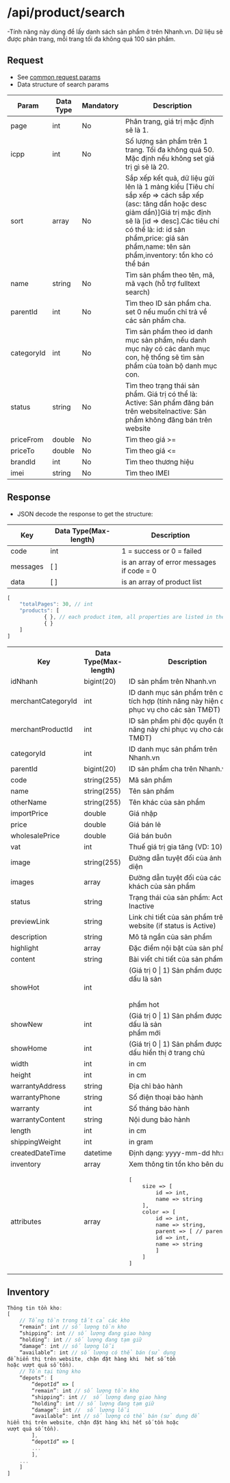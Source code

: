 # /api/product/search

-Tính năng này dùng để lấy danh sách sản phẩm ở trên Nhanh.vn. Dữ liệu sẽ được phân trang, mỗi trang tối đa không quá 100 sản phẩm.

## Request

- See [common request params](/api.md#request)
- Data structure of search params

Param | Data Type | Mandatory | Description
---------- | ---------- | --------------- |  -----------
page | int | No | Phân trang, giá trị mặc định sẽ là 1.
icpp | int | No | Số lượng sản phẩm trên 1 trang. Tối đa không quá 50. Mặc định nếu không set giá trị gì sẽ là 20.
sort | array | No | Sắp xếp kết quả, dữ liệu gửi lên là 1 mảng kiểu [Tiêu chí sắp xếp => cách sắp xếp (asc: tăng dần hoặc desc giảm dần)]Giá trị mặc định sẽ là [id => desc].Các tiêu chí có thể là: id: id sản phẩm,price: giá sản phẩm,name: tên sản phẩm,inventory: tồn kho có thể bán
name| string | No | Tìm sản phẩm theo tên, mã, mã vạch (hỗ trợ fulltext search)
parentId | int | No | Tìm theo ID sản phẩm cha. set 0 nếu muốn chỉ trả về các sản phẩm cha.
categoryId | int | No | Tìm sản phẩm theo id danh mục sản phẩm, nếu danh mục này có các danh mục con, hệ thống sẽ tìm sản phẩm của toàn bộ danh mục con.
status | string | No | Tìm theo trạng thái sản phẩm. Giá trị có thể là: Active: Sản phẩm đăng bán trên websiteInactive: Sản phẩm không đăng bán trên website
priceFrom | double |No | Tìm theo giá >=
priceTo | double | No | Tìm theo giá <=
brandId | int | No | Tìm theo thương hiệu
imei | string | No| Tìm theo IMEI

## Response

- JSON decode the response to get the structure:

Key | Data Type(Max-length) | Description
--------- | ----------- | -----------
code | int | 1 = success or 0 = failed
messages | [ ] | is an array of error messages if code = 0
data | [ ] | is an array of product list

```js
[
	"totalPages": 30, // int
	"products": [
            { }, // each product item, all properties are listed in the table below
            { }
	]
]
```
<table> 
    <tr>
        <th>Key</th>
        <th>Data Type(Max-length)</th>
        <th>Description</th>
    </tr>
     <tr>
        <td>idNhanh</td>
        <td>bigint(20)</td>
        <td>ID sản phẩm trên Nhanh.vn</td>
    </tr>
     <tr>
        <td>merchantCategoryId</td>
        <td>int</td>
        <td>ID danh mục sản phẩm trên các site tích hợp (tính năng này hiện chỉ phục vụ cho các sàn TMĐT)
    </td>
    </tr>
     <tr>
        <td>merchantProductId</td>
        <td>int</td>
        <td>ID sản phẩm phi độc quyền (tính năng này chỉ phục vụ cho các sàn TMĐT)</td>
    </tr>
     <tr>
        <td>categoryId</td>
        <td>int</td>
        <td>ID danh mục sản phẩm trên Nhanh.vn</td>
    </tr>
    <tr>
        <td>parentId</td>
        <td>bigint(20)</td>
        <td>ID sản phẩm cha trên Nhanh.vn</td>
    </tr> <tr>
        <td>code</td>
        <td>string(255)</td>
        <td>Mã sản phẩm</td>
    </tr>
     <tr>
        <td>name</td>
        <td>string(255)</td>
        <td>Tên sản phẩm</td>
    </tr> 
    <tr>
        <td>otherName</td>
        <td>string(255)</td>
        <td>Tên khác của sản phẩm</td>
    </tr> 
    <tr>
        <td>importPrice</td>
        <td>double</td>
        <td>Giá nhập</td>
    </tr>
     <tr>
        <td>price</td>
        <td>double</td>
        <td>Giá bán lẻ</td>
    </tr>
     <tr>
        <td>wholesalePrice</td>
        <td>double</td>
        <td>Giá bán buôn</td>
    </tr>
     <tr>
        <td>vat</td>
        <td>int</td>
        <td>Thuế giá trị gia tăng (VD: 10)</td>
    </tr>
     <tr>
        <td>image</td>
        <td>string(255)</td>
        <td>Đường dẫn tuyệt đối của ảnh đại diện</td>
    </tr> 
    <tr>
        <td>images</td>
        <td>array</td>
        <td>Đường dẫn tuyệt đối của các ảnh khách của sản phẩm</td>
    </tr> <tr>
        <td>status</td>
        <td>string</td>
        <td>Trạng thái của sản phẩm: Active | Inactive</td>
    </tr>
    <tr>
        <td>previewLink</td>
        <td>string</td>
        <td>Link chi tiết của sản phẩm trên website (if status is Active)</td>
    </tr>
     <tr>
        <td>description</td>
        <td>string  </td>
        <td>Mô tả ngắn của sản phẩm</td>
    </tr>
     <tr>
        <td>highlight</td>
        <td>array</td>
        <td>Đặc điểm nội bật của sản phẩm</td>
    </tr>
     <tr>
        <td>content</td>
        <td>string</td>
        <td>Bài viết chi tiết của sản phẩm</td>
    </tr>
     <tr>
        <td>showHot</td>
        <td>int</td>
        <td>(Giá trị 0 | 1) Sản phẩm được đánh dấu là sản <br><br><br>phẩm hot</td>  
    </tr>
     <tr>
        <td>showNew</td>
        <td>int</td>
        <td>(Giá trị 0 | 1) Sản phẩm được đánh dấu là sản <br>phẩm mới</td>
    </tr>
     <tr>
        <td>showHome</td>
        <td>int</td>
        <td>(Giá trị 0 | 1) Sản phẩm được đánh dấu hiển thị ở trang chủ</td>
    </tr>
     <tr>
        <td>width</td>
        <td>int</td>
        <td>in cm</td>
    </tr>
     <tr>
        <td>height</td>
        <td>int</td>
        <td>in cm</td>
    </tr>
     <tr>
        <td>warrantyAddress</td>
        <td>string</td>
        <td>Địa chỉ bảo hành</td>
    </tr>
     <tr>
        <td>warrantyPhone</td>
        <td>string</td>
        <td>Số điện thoại bảo hành </td>
    </tr>
     <tr>
        <td>warranty</td>
        <td>int</td>
        <td>Số tháng bảo hành </td>
    </tr> <tr>
        <td>warrantyContent</td>
        <td>string</td>
        <td>Nội dung bảo hành </td>
    </tr> <tr>
        <td>length</td>
        <td>int</td>
        <td>in cm</td>
    </tr> <tr>
        <td>shippingWeight</td>
        <td>int</td>
        <td>in gram</td>
    </tr> 
    <tr>
        <td>createdDateTime</td>
        <td>datetime</td>
        <td>Định dạng: yyyy-mm-dd hh:mm:ss</td>
    </tr>
    <tr>
        <td>inventory</td>
        <td>array</td>
        <td>        
             Xem thông tin tồn kho bên dưới
        </td>
    </tr>
    <tr>
        <td>attributes</td>
        <td>array</td>
        <td>
 <pre lang="php">
[
    size => [
        id => int,
        name => string
    ],
    color => [
        id => int,
        name => string,
        parent => [ // parent color
        id => int,
        name => string
        ]
    ]
]
</pre>
</td>
</tr>
</table>

## Inventory
```js
Thông tin tồn kho:
[
    // Tổng tồn trong tất cả các kho
    “remain”: int // số lượng tồn kho
    “shipping”: int // số lượng đang giao hàng
    “holding”: int // số lượng đang tạm giữ
    “damage”: int // số lượng lỗi
    “available”: int // số lượng có thể bán (sử dụng
để hiển thị trên website, chặn đặt hàng khi  hết số tồn
hoặc vượt quá số tồn).
    // Tồn tại từng kho
    “depots”: [
        “depotId” => [
        “remain”: int // số lượng tồn kho
        “shipping”: int //  số lượng đang giao hàng
        “holding”: int // số lượng đang tạm giữ
        “damage”: int //  số lượng lỗi
        “available”: int // số lượng có thể bán (sử dụng để 
hiển thị trên website, chặn đặt hàng khi hết số tồn hoặc
vượt quá số tồn).
        ],
        “depotId” => [
        ...
        ],
    ...
    ]
]

```





